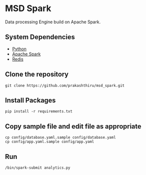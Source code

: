 # MSD Spark

Data processing Engine build on Apache Spark.

## System Dependencies

  * [Python](https://www.python.org/)
  * [Apache Spark](http://spark.apache.org/)
  * [Redis](http://redis.io/)

## Clone the repository

```
git clone https://github.com/prakashthiru/msd_spark.git
```

## Install Packages
```
pip install -r requirements.txt
```

## Copy sample file and edit file as appropriate
```
cp config/database.yaml.sample config/database.yaml
cp config/app.yaml.sample config/app.yaml
```

## Run
```
/bin/spark-submit analytics.py
```